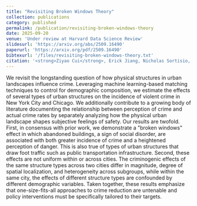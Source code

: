 ```yaml
---
title: "Revisiting Broken Windows Theory"
collection: publications
category: published
permalink: /publication/revisiting-broken-windows-theory
date: 2025-09-20
venue: 'Under review at Harvard Data Science Review'
slidesurl: 'https://arxiv.org/abs/2509.16490'
paperurl: 'https://arxiv.org/pdf/2509.16490'
bibtexurl: '/files/revisiting-broken-windows-theory.txt'
citation: '<strong>Ziyao Cui</strong>, Erick Jiang, Nicholas Sortisio, Haiyan Wang, Eric Chen, Cynthia Rudin'
---
```


We revisit the longstanding question of how physical structures in urban landscapes influence crime. Leveraging machine learning-based matching techniques to control for demographic composition, we estimate the effects of several types of urban structures on the incidence of violent crime in New York City and Chicago. We additionally contribute to a growing body of literature documenting the relationship between perception of crime and actual crime rates by separately analyzing how the physical urban landscape shapes subjective feelings of safety. Our results are twofold. First, in consensus with prior work, we demonstrate a "broken windows" effect in which abandoned buildings, a sign of social disorder, are associated with both greater incidence of crime and a heightened perception of danger. This is also true of types of urban structures that draw foot traffic such as public transportation infrastructure. Second, these effects are not uniform within or across cities. The criminogenic effects of the same structure types across two cities differ in magnitude, degree of spatial localization, and heterogeneity across subgroups, while within the same city, the effects of different structure types are confounded by different demographic variables. Taken together, these results emphasize that one-size-fits-all approaches to crime reduction are untenable and policy interventions must be specifically tailored to their targets.
